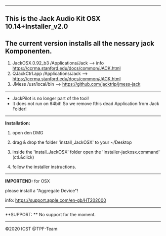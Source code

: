 -----------------------------------------------------------
This is the Jack Audio Kit OSX 10.14+Installer_v2.0
-----------------------------------------------------------
The current version installs all the nessary jack Komponenten.              
-----------------------------------------------------------                  
1. JackOSX.0.92_b3 /Applications/Jack --> info https://ccrma.stanford.edu/docs/common/JACK.html
2. QJackCtrl.app  /Applications/Jack --> https://ccrma.stanford.edu/docs/common/JACK.html
3. JMess /usr/local/bin --> https://github.com/jacktrip/jmess-jack

------------------------------------------------
* JackPilot is no longer part of the tool!
* It does not run on 64bit!
So we remove fthis dead Application from Jack Folder!
--------------------------------------------------

**Installation:**

1. open den DMG

2. drag & drop the folder 'install_JackOSX' to your ~/Desktop

3. inside the 'install_JackOSX' folder open the 'Installer-jackosx.command'  (ctl.&click) 

4. follow the installer instructions.
 

------------------------------------------------
**IMPORTEND:** for OSX

please install a "Aggregate Device"!

info: https://support.apple.com/en-gb/HT202000

-------------------------------------------------
**SUPPORT: **
No support for the moment.

------------------------------------------------
©2020 ICST @TPF-Team

